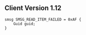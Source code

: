 ## Client Version 1.12

```rust,ignore
smsg SMSG_READ_ITEM_FAILED = 0xAF {
    Guid guid;    
}

```

